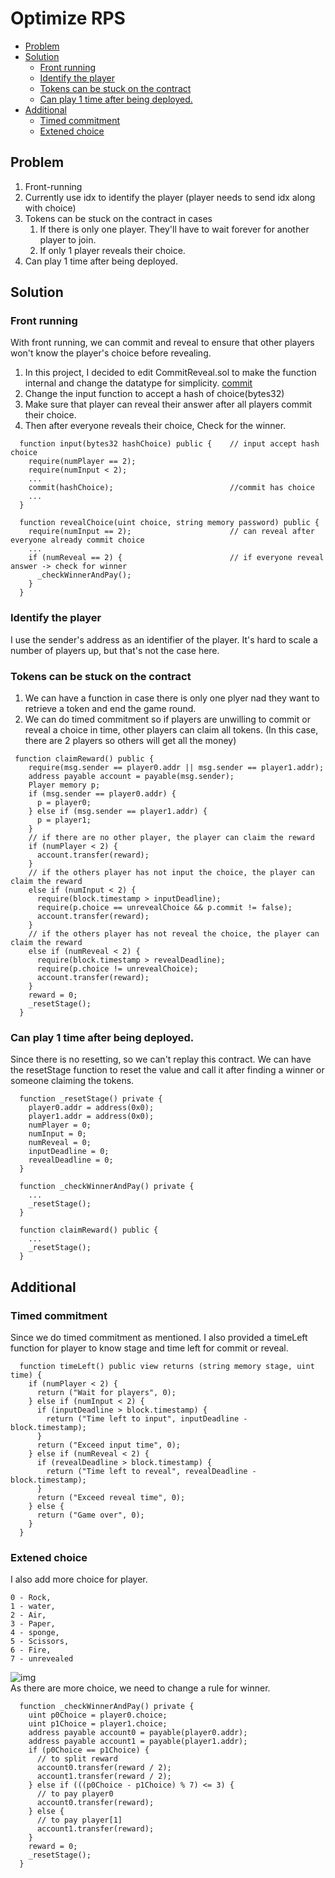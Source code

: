 <!-- TOC start (generated with https://github.com/derlin/bitdowntoc) -->
<!-- TOC --><a name="optimize-rps"></a>
# Optimize RPS

   * [Problem](#problem)
   * [Solution](#solution)
      + [Front running](#front-running)
      + [Identify the player](#identify-the-player)
      + [Tokens can be stuck on the contract](#tokens-can-be-stuck-on-the-contract)
      + [Can play 1 time after being deployed.](#can-play-1-time-after-being-deployed)
   * [Additional](#additional)
      + [Timed commitment](#timed-commitment)
      + [Extened choice](#extened-choice)

<!-- TOC end -->


<!-- TOC --><a name="problem"></a>
## Problem
1. Front-running
2. Currently use idx to identify the player (player needs to send idx along with choice)
3. Tokens can be stuck on the contract in cases
     1. If there is only one player. They'll have to wait forever for another player to join.
     2. If only 1 player reveals their choice.
4. Can play 1 time after being deployed.
<!-- TOC --><a name="solution"></a>
## Solution
<!-- TOC --><a name="front-running"></a>
### Front running
With front running, we can commit and reveal to ensure that other players won't know the player's choice before revealing.
1. In this project, I decided to edit CommitReveal.sol to make the function internal and change the datatype for simplicity. [commit](https://github.com/katisd/RPS/commit/d7c9d53693fa205e94e4de8236f9654326ddf255)
2. Change the input function to accept a hash of choice(bytes32)
3. Make sure that player can reveal their answer after all players commit their choice.
4. Then after everyone reveals their choice, Check for the winner.
```solidity
  function input(bytes32 hashChoice) public {    // input accept hash choice
    require(numPlayer == 2);
    require(numInput < 2);
    ...
    commit(hashChoice);                          //commit has choice
    ...
  }

  function revealChoice(uint choice, string memory password) public {
    require(numInput == 2);                      // can reveal after everyone already commit choice
    ...
    if (numReveal == 2) {                        // if everyone reveal answer -> check for winner
      _checkWinnerAndPay();
    }
  }

```
<!-- TOC --><a name="identify-the-player"></a>
### Identify the player
I use the sender's address as an identifier of the player. It's hard to scale a number of players up, but that's not the case here.
<!-- TOC --><a name="tokens-can-be-stuck-on-the-contract"></a>
### Tokens can be stuck on the contract
1. We can have a function in case there is only one plyer nad they want to retrieve a token and end the game round.
2. We can do timed commitment so if players are unwilling to commit or reveal a choice in time, other players can claim all tokens. (In this case, there are 2 players so others will get all the money)
```solidity
 function claimReward() public {
    require(msg.sender == player0.addr || msg.sender == player1.addr);
    address payable account = payable(msg.sender);
    Player memory p;
    if (msg.sender == player0.addr) {
      p = player0;
    } else if (msg.sender == player1.addr) {
      p = player1;
    }
    // if there are no other player, the player can claim the reward
    if (numPlayer < 2) {
      account.transfer(reward);
    }
    // if the others player has not input the choice, the player can claim the reward
    else if (numInput < 2) {
      require(block.timestamp > inputDeadline);
      require(p.choice == unrevealChoice && p.commit != false);
      account.transfer(reward);
    }
    // if the others player has not reveal the choice, the player can claim the reward
    else if (numReveal < 2) {
      require(block.timestamp > revealDeadline);
      require(p.choice != unrevealChoice);
      account.transfer(reward);
    }
    reward = 0;
    _resetStage();
  }
```
<!-- TOC --><a name="can-play-1-time-after-being-deployed"></a>
### Can play 1 time after being deployed.
Since there is no resetting, so we can't replay this contract. We can have the resetStage function to reset the value and call it after finding a winner or someone claiming the tokens.
```solidity
  function _resetStage() private {
    player0.addr = address(0x0);
    player1.addr = address(0x0);
    numPlayer = 0;
    numInput = 0;
    numReveal = 0;
    inputDeadline = 0;
    revealDeadline = 0;
  }

  function _checkWinnerAndPay() private {
    ...
    _resetStage();
  }

  function claimReward() public {
    ...
    _resetStage();
  }
```
<!-- TOC --><a name="additional"></a>
## Additional
<!-- TOC --><a name="timed-commitment"></a>
### Timed commitment
Since we do timed commitment as mentioned. I also provided a timeLeft function for player to know stage and time left for commit or reveal.
```solidity
  function timeLeft() public view returns (string memory stage, uint time) {
    if (numPlayer < 2) {
      return ("Wait for players", 0);
    } else if (numInput < 2) {
      if (inputDeadline > block.timestamp) {
        return ("Time left to input", inputDeadline - block.timestamp);
      }
      return ("Exceed input time", 0);
    } else if (numReveal < 2) {
      if (revealDeadline > block.timestamp) {
        return ("Time left to reveal", revealDeadline - block.timestamp);
      }
      return ("Exceed reveal time", 0);
    } else {
      return ("Game over", 0);
    }
  }
```
<!-- TOC --><a name="extened-choice"></a>
### Extened choice
I also add more choice for player.
```
0 - Rock,
1 - water,
2 - Air,
3 - Paper,
4 - sponge,
5 - Scissors,
6 - Fire,
7 - unrevealed
```
![img](https://i.pinimg.com/564x/af/1f/ad/af1fadd6bdbf11a193fe9e4acce10dae.jpg) <br/>
As there are more choice, we need to change a rule for winner.
```solidity
  function _checkWinnerAndPay() private {
    uint p0Choice = player0.choice;
    uint p1Choice = player1.choice;
    address payable account0 = payable(player0.addr);
    address payable account1 = payable(player1.addr);
    if (p0Choice == p1Choice) {
      // to split reward
      account0.transfer(reward / 2);
      account1.transfer(reward / 2);
    } else if (((p0Choice - p1Choice) % 7) <= 3) {
      // to pay player0
      account0.transfer(reward);
    } else {
      // to pay player[1]
      account1.transfer(reward);
    }
    reward = 0;
    _resetStage();
  }
```
